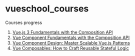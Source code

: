 # vueschool_courses
Courses progress

1. [Vue.js 3 Fundamentals with the Composition API](https://vueschool.io/courses/vue-js-fundamentals-with-the-composition-api)
2. [Vue Component Fundamentals with the Composition API](https://vueschool.io/courses/vue-component-fundamentals-with-the-composition-api)
3. [Vue Component Design: Master Scalable Vue.js Patterns](https://vueschool.io/courses/vue-component-design-2)
4. [Vue Composables: How to Craft Reusable Stateful Logic](https://vueschool.io/courses/vue-composables)

